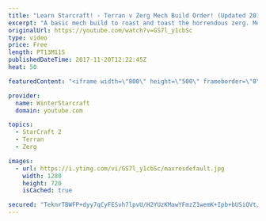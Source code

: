 ```yaml
---
title: "Learn Starcraft! - Terran v Zerg Mech Build Order! (Updated 2018)"
excerpt: "A basic mech build to roast and toast the horrendous zerg. Meant for lower level players looking for some direction! -- Watch live at https://www.twitch.tv/wintergaming"
originalUrl: https://youtube.com/watch?v=GS7l_y1cbSc
type: video
price: Free
length: PT13M11S
publishedDateTime: 2017-11-20T12:22:45Z
heat: 50

featuredContent: "<iframe width=\"800\" height=\"500\" frameborder=\"0\" src=\"https://www.youtube.com/embed/GS7l_y1cbSc\" allow=\"accelerometer; autoplay; encrypted-media; gyroscope; picture-in-picture\" allowfullscreen></iframe>"

provider:
  name: WinterStarcraft
  domain: youtube.com

topics:
  - StarCraft 2
  - Terran
  - Zerg

images:
  - url: https://i.ytimg.com/vi/GS7l_y1cbSc/maxresdefault.jpg
    width: 1280
    height: 720
    isCached: true

secured: "TeknrTBWFP+dyy7qCyFESvh7lpvU/H2YUzKMawYFmzZ1wemK+Ipb+bUSiQVt/JaEicD4jCCphWGKQ1QxSaHA23CtmhEF0PCV+c6/bdH2v1/EWW0vZI3D0LZSbCnPtbn3jpmoMZ9t1dOghwYsLSu9l/mTtPlnnMx+5LurXM8nlGGEJZBSEja07FEJipiDYVNFOIN/KnFXYy+wXdLLJbhVHkoZQjVH4ATGc4JRMOgjwST5A485/fR95AUz4unFg3bXhKhu5kY+nk3VL1O4ZKUpUPS8SFG5u2HE8gCbX8Fu0Bwi2DvPPVLTcGp5IVquf3W0X66MVBpX12BUkOUACrVg4Tw5fyw6DuXVswOBpXW/G2ix6phXPOyt6uHVlLah0gqJvtRtRo8csxzSFlprsedYb1gzbQuH6i5Q8GJmAe+yZB8=;DPciSKvgKzNtTndtS4T4iA=="
---
```



